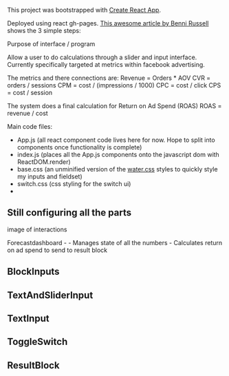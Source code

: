 This project was bootstrapped with [Create React App](https://github.com/facebook/create-react-app).

Deployed using react gh-pages. [This awesome article by Benni Russell](https://medium.com/@bennirus/deploying-a-create-react-app-with-routing-to-github-pages-f386b6ce84c2) shows the 3 simple steps: 

Purpose of interface / program

Allow a user to do calculations through a slider and input interface.
Currently specifically targeted at metrics within facebook advertising.

The metrics and there connections are:
Revenue = Orders * AOV
CVR = orders / sessions
CPM = cost / (impressions / 1000)
CPC = cost / click
CPS = cost / session

The system does a final calculation for Return on Ad Spend (ROAS)
ROAS = revenue / cost

Main code files:
- App.js (all react component code lives here for now. Hope to split into
  components once functionality is complete)
- index.js (places all the App.js components onto the javascript dom with
  ReactDOM.render)
- base.css (an unminified version of the
  [water.css](https://watercss.netlify.app/) styles to quickly style my inputs
  and fieldset)
- switch.css (css styling for the switch ui)
- 

Still configuring all the parts
----

image of interactions

Forecastdashboard - 
    - Manages state of all the numbers
    - Calculates return on ad spend to send to result block

BlockInputs
- 

TextAndSliderInput
- 

TextInput
- 


ToggleSwitch
- 

ResultBlock
- 